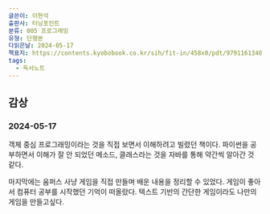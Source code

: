 ```yaml
---
글쓴이: 이현석
출판사: 터닝포인트
분류: 005 프로그래밍
유형: 단행본
다읽은날: 2024-05-17
책표지: https://contents.kyobobook.co.kr/sih/fit-in/458x0/pdt/9791161340746.jpg
tags:
  - 독서노트
---
```

## 감상
### 2024-05-17

객체 중심 프로그래밍이라는 것을 직접 보면서 이해하려고 빌렸던 책이다. 파이썬을 공부하면서 이해가 잘 안 되었던 메소드, 클래스라는 것을 자바를 통해 약간씩 알아간 것 같다.

마지막에는 움퍼스 사냥 게임을 직접 만들며 배운 내용을 정리할 수 있었다. 게임이 좋아서 컴퓨터 공부를 시작했던 기억이 떠올랐다. 텍스트 기반의 간단한 게임이라도 나만의 게임을 만들고싶다.